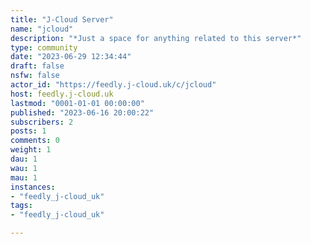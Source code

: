 ```yaml
---
title: "J-Cloud Server" 
name: "jcloud"
description: "*Just a space for anything related to this server*"
type: community
date: "2023-06-29 12:34:44"
draft: false
nsfw: false
actor_id: "https://feedly.j-cloud.uk/c/jcloud"
host: feedly.j-cloud.uk
lastmod: "0001-01-01 00:00:00"
published: "2023-06-16 20:00:22"
subscribers: 2
posts: 1
comments: 0
weight: 1
dau: 1
wau: 1
mau: 1
instances:
- "feedly_j-cloud_uk"
tags: 
- "feedly_j-cloud_uk"

---
```

